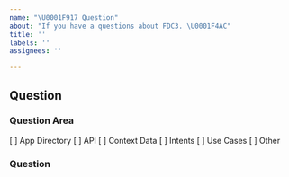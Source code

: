 ```yaml
---
name: "\U0001F917 Question"
about: "If you have a questions about FDC3. \U0001F4AC"
title: ''
labels: ''
assignees: ''

---
```


##  Question

### Question Area
[ ] App Directory
[ ] API
[ ] Context Data
[ ] Intents
[ ] Use Cases
[ ] Other

### Question
